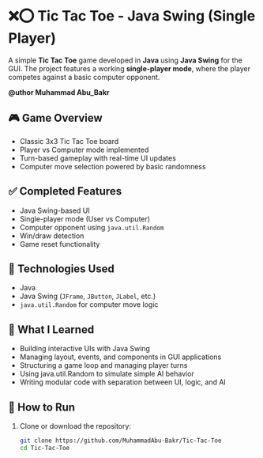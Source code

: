 # ❌⭕ Tic Tac Toe - Java Swing (Single Player)

A simple **Tic Tac Toe** game developed in **Java** using **Java Swing** for the GUI. The project features a working **single-player mode**, where the player competes against a basic computer opponent.

**@uthor Muhammad Abu_Bakr**

## 🎮 Game Overview

- Classic 3x3 Tic Tac Toe board
- Player vs Computer mode implemented
- Turn-based gameplay with real-time UI updates
- Computer move selection powered by basic randomness

## ✅ Completed Features

- Java Swing-based UI
- Single-player mode (User vs Computer)
- Computer opponent using `java.util.Random`
- Win/draw detection
- Game reset functionality

## 🧠 Technologies Used

- Java
- Java Swing (`JFrame`, `JButton`, `JLabel`, etc.)
- `java.util.Random` for computer move logic

## 📘 What I Learned
- Building interactive UIs with Java Swing
- Managing layout, events, and components in GUI applications
- Structuring a game loop and managing player turns
- Using java.util.Random to simulate simple AI behavior
- Writing modular code with separation between UI, logic, and AI


## 🚀 How to Run

1. Clone or download the repository:
   ```bash
   git clone https://github.com/MuhammadAbu-Bakr/Tic-Tac-Toe
   cd Tic-Tac-Toe
